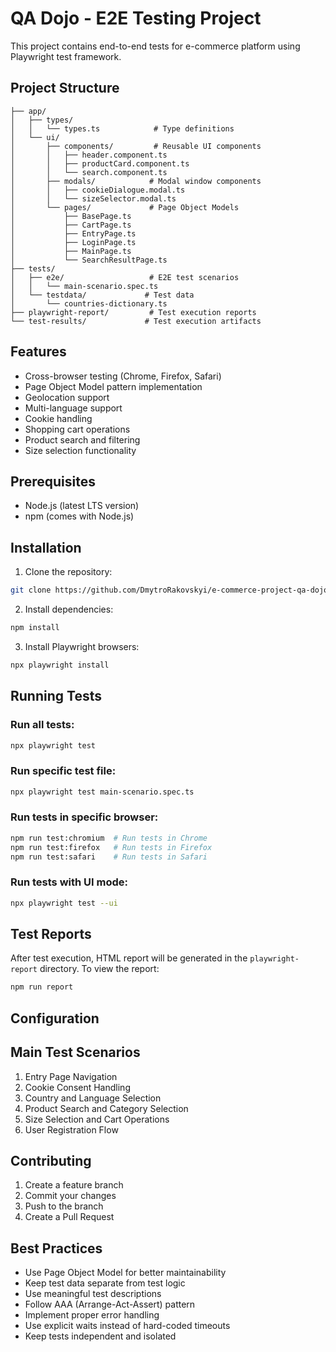 # QA Dojo - E2E Testing Project

This project contains end-to-end tests for e-commerce platform using Playwright test framework.

## Project Structure

```
├── app/
│   ├── types/
│   │   └── types.ts            # Type definitions
│   └── ui/
│       ├── components/         # Reusable UI components
│       │   ├── header.component.ts
│       │   ├── productCard.component.ts
│       │   └── search.component.ts
│       ├── modals/            # Modal window components
│       │   ├── cookieDialogue.modal.ts
│       │   └── sizeSelector.modal.ts
│       └── pages/             # Page Object Models
│           ├── BasePage.ts
│           ├── CartPage.ts
│           ├── EntryPage.ts
│           ├── LoginPage.ts
│           ├── MainPage.ts
│           └── SearchResultPage.ts
├── tests/
│   ├── e2e/                   # E2E test scenarios
│   │   └── main-scenario.spec.ts
│   └── testdata/             # Test data
│       └── countries-dictionary.ts
├── playwright-report/         # Test execution reports
└── test-results/             # Test execution artifacts
```

## Features

- Cross-browser testing (Chrome, Firefox, Safari)
- Page Object Model pattern implementation
- Geolocation support
- Multi-language support
- Cookie handling
- Shopping cart operations
- Product search and filtering
- Size selection functionality

## Prerequisites

- Node.js (latest LTS version)
- npm (comes with Node.js)

## Installation

1. Clone the repository:

```bash
git clone https://github.com/DmytroRakovskyi/e-commerce-project-qa-dojo
```

2. Install dependencies:

```bash
npm install
```

3. Install Playwright browsers:

```bash
npx playwright install
```

## Running Tests

### Run all tests:

```bash
npx playwright test
```

### Run specific test file:

```bash
npx playwright test main-scenario.spec.ts
```

### Run tests in specific browser:

```bash
npm run test:chromium  # Run tests in Chrome
npm run test:firefox   # Run tests in Firefox
npm run test:safari    # Run tests in Safari
```

### Run tests with UI mode:

```bash
npx playwright test --ui
```

## Test Reports

After test execution, HTML report will be generated in the `playwright-report` directory. To view the report:

```bash
npm run report
```

## Configuration

## Main Test Scenarios

1. Entry Page Navigation
2. Cookie Consent Handling
3. Country and Language Selection
4. Product Search and Category Selection
5. Size Selection and Cart Operations
6. User Registration Flow

## Contributing

1. Create a feature branch
2. Commit your changes
3. Push to the branch
4. Create a Pull Request

## Best Practices

- Use Page Object Model for better maintainability
- Keep test data separate from test logic
- Use meaningful test descriptions
- Follow AAA (Arrange-Act-Assert) pattern
- Implement proper error handling
- Use explicit waits instead of hard-coded timeouts
- Keep tests independent and isolated
